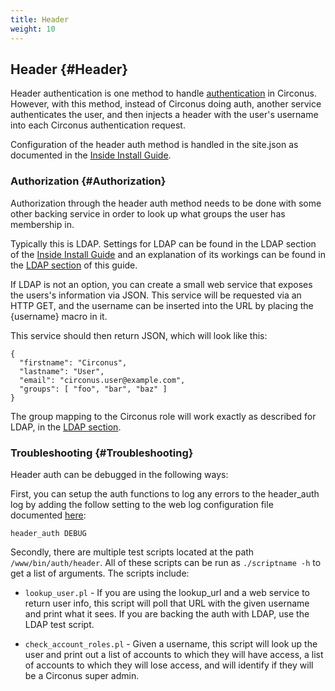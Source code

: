 ```yaml
---
title: Header
weight: 10
---
```


## Header {#Header}
Header authentication is one method to handle [authentication](/Authentication.md) in Circonus. However, with this method, instead of Circonus doing auth, another service authenticates the user, and then injects a header with the user's username into each Circonus authentication request.

Configuration of the header auth method is handled in the site.json as documented in the [Inside Install Guide](https://login.circonus.com/resources/docs/inside/InstallGeneral.html#header).


### Authorization {#Authorization}
Authorization through the header auth method needs to be done with some other backing service in order to look up what groups the user has membership in.

Typically this is LDAP. Settings for LDAP can be found in the LDAP section of the [Inside Install Guide](https://login.circonus.com/resources/docs/inside/InstallGeneral.html#LDAP) and an explanation of its workings can be found in the [LDAP section](/Authentication/LDAP.md) of this guide.

If LDAP is not an option, you can create a small web service that exposes the users's information via JSON.  This service will be requested via an HTTP GET, and the username can be inserted into the URL by placing the {username} macro in it.

This service should then return JSON, which will look like this:
```
{
  "firstname": "Circonus",
  "lastname": "User",
  "email": "circonus.user@example.com",
  "groups": [ "foo", "bar", "baz" ]
}
```

The group mapping to the Circonus role will work exactly as described for LDAP, in the  [LDAP section](/Authentication/LDAP.md).


### Troubleshooting {#Troubleshooting}
Header auth can be debugged in the following ways:

First, you can setup the auth functions to log any errors to the header_auth log by adding the follow setting to the web log configuration file documented [here](/WebLogs.md):
```
header_auth DEBUG
```

Secondly, there are multiple test scripts located at the path `/www/bin/auth/header`. All of these scripts can be run as `./scriptname -h` to get a list of arguments. The scripts include:

 * `lookup_user.pl` - If you are using the lookup_url and a web service to return user info, this script will poll that URL with the given username and print what it sees. If you are backing the auth with LDAP, use the LDAP test script.

 * `check_account_roles.pl` - Given a username, this script will look up the user and print out a list of accounts to which they will have access, a list of accounts to which they will lose access, and will identify if they will be a Circonus super admin.
